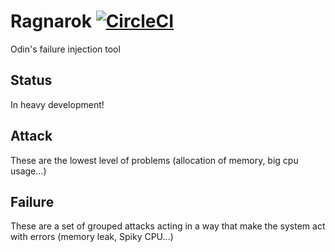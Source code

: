 # Ragnarok [![CircleCI](https://circleci.com/gh/slok/ragnarok/tree/master.svg?style=shield)](https://circleci.com/gh/slok/ragnarok)

Odin's failure injection tool

## Status

In heavy development!

## Attack

These are the lowest level of problems (allocation of memory, big cpu usage...)

## Failure

These are a set of grouped attacks acting in a way that make the system act with errors (memory leak, Spiky CPU...)
